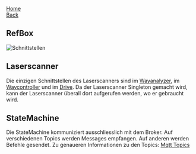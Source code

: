 [Home](home)  
[Back](KonzeptMF)  
## RefBox
![Schnittstellen](https://gitlab.com/solidus/hefei/uploads/4a7cd0b9b5cf1010b0687d039165404a/Schnittstellen.png)

## Laserscanner
Die einzigen Schnittstellen des Laserscanners sind im [Wayanalyzer](Wayanalyzer), im [Waycontroller](Waycontroller) und im [Drive](Drive). Da der Laserscanner Singleton gemacht wird, kann der Laserscanner überall dort aufgerufen werden, wo er gebraucht wird.

## StateMachine

Die StateMachine kommuniziert ausschliesslich mit dem Broker. Auf verschiedenen Topics werden Messages empfangen. Auf anderen werden Befehle gesendet. Zu genaueren Informationen zu den Topics: [Mqtt Topics](MqttTopics)